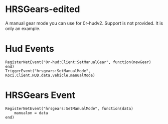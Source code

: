 # HRSGears-edited
A manual gear mode you can use for 0r-hudv2. Support is not provided. It is only an example.

# Hud Events
```
RegisterNetEvent("0r-hud:Client:SetManualGear", function(newGear)    
end)
TriggerEvent("hrsgears:SetManualMode", Koci.Client.HUD.data.vehicle.manualMode)
```

# HRSGears Event
```
RegisterNetEvent("hrsgears:SetManualMode", function(data)
    manualon = data
end)
```
